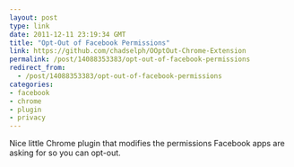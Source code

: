 ```yaml
---
layout: post
type: link
date: 2011-12-11 23:19:34 GMT
title: "Opt-Out of Facebook Permissions"
link: https://github.com/chadselph/OOptOut-Chrome-Extension
permalink: /post/14088353383/opt-out-of-facebook-permissions
redirect_from: 
  - /post/14088353383/opt-out-of-facebook-permissions
categories:
- facebook
- chrome
- plugin
- privacy
---
```

<p>Nice little Chrome plugin that modifies the permissions Facebook apps are asking for so you can opt-out.</p>